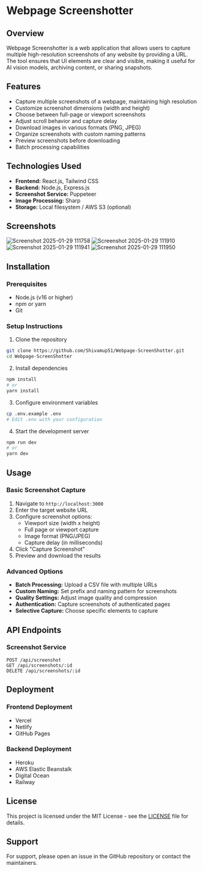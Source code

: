 # Webpage Screenshotter

## Overview
Webpage Screenshotter is a web application that allows users to capture multiple high-resolution screenshots of any website by providing a URL. The tool ensures that UI elements are clear and visible, making it useful for AI vision models, archiving content, or sharing snapshots.

## Features
- Capture multiple screenshots of a webpage, maintaining high resolution
- Customize screenshot dimensions (width and height)
- Choose between full-page or viewport screenshots
- Adjust scroll behavior and capture delay
- Download images in various formats (PNG, JPEG)
- Organize screenshots with custom naming patterns
- Preview screenshots before downloading
- Batch processing capabilities

## Technologies Used
- **Frontend:** React.js, Tailwind CSS
- **Backend:** Node.js, Express.js
- **Screenshot Service:** Puppeteer
- **Image Processing:** Sharp
- **Storage:** Local filesystem / AWS S3 (optional)

## Screenshots
![Screenshot 2025-01-29 111758](https://github.com/user-attachments/assets/a61d58f7-86f6-4c35-8538-5bda26bf21ef)
![Screenshot 2025-01-29 111910](https://github.com/user-attachments/assets/72008a5b-23fd-43d3-be93-35bf736f7cec)
![Screenshot 2025-01-29 111941](https://github.com/user-attachments/assets/762597f2-6655-49bf-8c7c-9bb7370a1ba1)
![Screenshot 2025-01-29 111950](https://github.com/user-attachments/assets/8897d28e-10ec-45d2-94f8-4322d618859e)



## Installation

### Prerequisites
- Node.js (v16 or higher)
- npm or yarn
- Git

### Setup Instructions

1. Clone the repository
```bash
git clone https://github.com/Shivamup51/Webpage-ScreenShotter.git
cd Webpage-ScreenShotter
```

2. Install dependencies
```bash
npm install
# or
yarn install
```

3. Configure environment variables
```bash
cp .env.example .env
# Edit .env with your configuration
```

4. Start the development server
```bash
npm run dev
# or
yarn dev
```

## Usage

### Basic Screenshot Capture
1. Navigate to `http://localhost:3000`
2. Enter the target website URL
3. Configure screenshot options:
   - Viewport size (width x height)
   - Full page or viewport capture
   - Image format (PNG/JPEG)
   - Capture delay (in milliseconds)
4. Click "Capture Screenshot"
5. Preview and download the results

### Advanced Options
- **Batch Processing:** Upload a CSV file with multiple URLs
- **Custom Naming:** Set prefix and naming pattern for screenshots
- **Quality Settings:** Adjust image quality and compression
- **Authentication:** Capture screenshots of authenticated pages
- **Selective Capture:** Choose specific elements to capture

## API Endpoints

### Screenshot Service
```
POST /api/screenshot
GET /api/screenshots/:id
DELETE /api/screenshots/:id
```

## Deployment

### Frontend Deployment
- Vercel
- Netlify
- GitHub Pages

### Backend Deployment
- Heroku
- AWS Elastic Beanstalk
- Digital Ocean
- Railway


## License
This project is licensed under the MIT License - see the [LICENSE](LICENSE) file for details.

## Support
For support, please open an issue in the GitHub repository or contact the maintainers.
